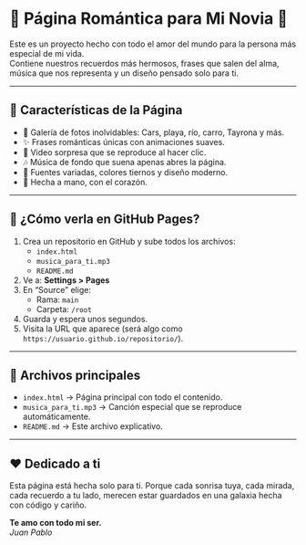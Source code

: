 # 🌊 Página Romántica para Mi Novia 💖

Este es un proyecto hecho con todo el amor del mundo para la persona más especial de mi vida.  
Contiene nuestros recuerdos más hermosos, frases que salen del alma, música que nos representa y un diseño pensado solo para ti.

---

## 🧩 Características de la Página

- 📸 Galería de fotos inolvidables: Cars, playa, río, carro, Tayrona y más.
- ✨ Frases románticas únicas con animaciones suaves.
- 🎥 Video sorpresa que se reproduce al hacer clic.
- 🎶 Música de fondo que suena apenas abres la página.
- 🎨 Fuentes variadas, colores tiernos y diseño moderno.
- 💌 Hecha a mano, con el corazón.

---

## 🚀 ¿Cómo verla en GitHub Pages?

1. Crea un repositorio en GitHub y sube todos los archivos:
   - `index.html`
   - `musica_para_ti.mp3`
   - `README.md`
2. Ve a: **Settings > Pages**
3. En “Source” elige:
   - Rama: `main`
   - Carpeta: `/root`
4. Guarda y espera unos segundos.
5. Visita la URL que aparece (será algo como `https://usuario.github.io/repositorio/`).

---

## 📁 Archivos principales

- `index.html` → Página principal con todo el contenido.
- `musica_para_ti.mp3` → Canción especial que se reproduce automáticamente.
- `README.md` → Este archivo explicativo.

---

## ❤️ Dedicado a ti

Esta página está hecha solo para ti. Porque cada sonrisa tuya, cada mirada, cada recuerdo a tu lado, merecen estar guardados en una galaxia hecha con código y cariño.

**Te amo con todo mi ser.**  
_Juan Pablo_
